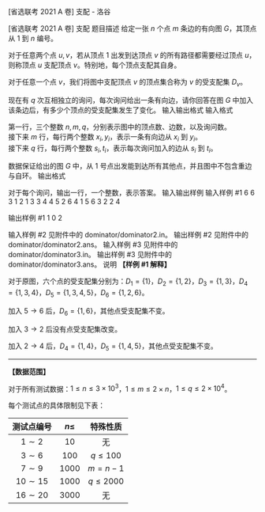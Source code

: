 



[省选联考 2021 A 卷] 支配 - 洛谷














[省选联考 2021 A 卷] 支配
题目描述
给定一张 $n$ 个点 $m$ 条边的有向图 $G$，其顶点从 $1$ 到 $n$ 编号。

对于任意两个点 $u, v$，若从顶点 $1$ 出发到达顶点 $v$ 的所有路径都需要经过顶点 $u$，则称顶点 $u$ 支配顶点 $v$。特别地，每个顶点支配其自身。

对于任意一个点 $v$，我们将图中支配顶点 $v$ 的顶点集合称为 $v$ 的受支配集 $D_v$。

现在有 $q$ 次互相独立的询问，每次询问给出一条有向边，请你回答在图 $G$ 中加入该条边后，有多少个顶点的受支配集发生了变化。
输入输出格式
输入格式

第一行，三个整数 $n, m, q$，分别表示图中的顶点数、边数，以及询问数。  
接下来 $m$ 行，每行两个整数 $x_i,y_i$，表示一条有向边从 $x_i$ 到 $y_i$。  
接下来 $q$ 行，每行两个整数 $s_i,t_i$，表示每次询问加入的边从 $s_i$ 到 $t_i$。

数据保证给出的图 $G$ 中，从 $1$ 号点出发能到达所有其他点，并且图中不包含重边与自环。
输出格式

对于每个询问，输出一行，一个整数，表示答案。
输入输出样例
输入样例 #1
6 6 3
1 2
1 3
3 4
4 5
2 6
4 1
5 6
3 2
2 4

输出样例 #1
1
0
2

输入样例 #2
见附件中的 dominator/dominator2.in。
输出样例 #2
见附件中的 dominator/dominator2.ans。
输入样例 #3
见附件中的 dominator/dominator3.in。
输出样例 #3
见附件中的 dominator/dominator3.ans。
说明
**【样例 #1 解释】**

对于原图，六个点的受支配集分别为：$D_1 = \{ 1 \}$，$D_2 = \{ 1, 2 \}$，$D_3 = \{ 1, 3 \}$，$D_4 =\{ 1, 3, 4 \}$，$D_5 = \{ 1, 3, 4, 5 \}$，$D_6 = \{ 1, 2, 6 \}$。

加入 $5 \to 6$ 后，$D_6 = \{ 1, 6 \}$，其他点受支配集不变。

加入 $3 \to 2$ 后没有点受支配集改变。

加入 $2 \to 4$ 后，$D_4 = \{ 1, 4 \}$，$D_5 = \{ 1, 4, 5 \}$，其他点受支配集不变。

---

**【数据范围】**

对于所有测试数据：$1 \le n \le 3 \times {10}^3$，$1 \le m \le 2 \times n$，$1 \le q \le 2 \times {10}^4$。

每个测试点的具体限制见下表：

| 测试点编号 | $n \le$ | 特殊性质 |
|:-:|:-:|:-:|
| $1 \sim 2$ | $10$ | 无 |
| $3 \sim 6$ | $100$ | $q \le 100$ |
| $7 \sim 9$ | $1000$ | $m = n - 1$ |
| $10 \sim 15$ | $1000$ | $q \le 2000$ |
| $16 \sim 20$ | $3000$ | 无 |






